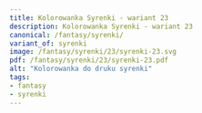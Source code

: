 ```yaml
---
title: Kolorowanka Syrenki - wariant 23
description: Kolorowanka Syrenki - wariant 23
canonical: /fantasy/syrenki/
variant_of: syrenki
image: /fantasy/syrenki/23/syrenki-23.svg
pdf: /fantasy/syrenki/23/syrenki-23.pdf
alt: "Kolorowanka do druku syrenki"
tags:
- fantasy
- syrenki
---
```

